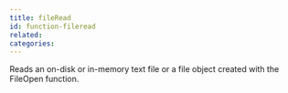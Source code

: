 ```yaml
---
title: fileRead
id: function-fileread
related:
categories:
---
```


Reads an on-disk or in-memory text file or a file object created with the FileOpen function.
